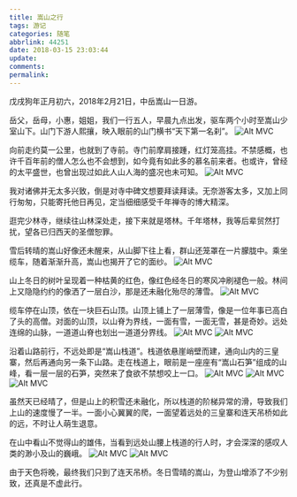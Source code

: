 ```yaml
---
title: 嵩山之行
tags: 游记
categories: 随笔
abbrlink: 44251
date: 2018-03-15 23:03:44
update:
comments:
permalink:
---
```


戊戌狗年正月初六，2018年2月21日，中岳嵩山一日游。
<br/>

岳父，岳母，小惠，姐姐，我们一行五人，早晨九点出发，驱车两个小时至嵩山少室山下。山门下游人熙攘，映入眼前的山门横书“天下第一名刹”。
![Alt MVC](./1.jpg)
<br/>

向前走约莫一公里，也就到了寺前。寺门前摩肩接踵，红灯笼高挂。不禁感概，也许千百年前的僧人怎么也不会想到，如今竟有如此多的慕名前来者。也或许，曾经的太平盛世，也曾出现过如此人山人海的盛况也未可知。
![Alt MVC](./2.jpg)
<br/>

我对诸佛并无太多兴致，倒是对寺中碑文想要拜读拜读。无奈游客太多，又加上同行匆匆，只能寄托他日再见，定当细细感受千年禅寺的博大精深。
<br/>

逛完少林寺，继续往山林深处走，接下来就是塔林。千年塔林，我等后辈贸然打扰，望各已归西天的圣僧恕罪。
<br/>

雪后转晴的嵩山好像还未醒来，从山脚下往上看，群山还笼罩在一片朦胧中。乘坐缆车，随着渐渐升高，嵩山也揭开了它的面纱。
![Alt MVC](./3.jpg)
<br/>

山上冬日的树叶呈现着一种枯黄的红色，像红色经冬日的寒风冲刷褪色一般。林间上又隐隐约约的像洒了一层白沙，那是还未融化殆尽的薄雪。
![Alt MVC](./4.jpg)
<br/>

缆车停在山顶，依在一块巨石山顶。山顶上铺上了一层薄雪，像是一位年事已高白了头的高僧。对面的山顶，以山脊为界线，一面有雪，一面无雪，甚是奇妙。远处连绵的山脉，一道道山脊也划出一道道分界线。
![Alt MVC](./5.jpg)
![Alt MVC](./6.jpg)
<br/>

沿着山路前行，不远处即是“嵩山栈道”。栈道依悬崖峭壁而建，通向山内的三皇寨，然后再通向另一条下山路。走在栈道上，眼前是一座座有“嵩山石笋”组成的山峰，看一层一层的石笋，突然来了食欲不禁想咬上一口。
![Alt MVC](./7.jpg)
![Alt MVC](./8.jpg)
![Alt MVC](./9.jpg)
<br/>

虽然天已经晴了，但是山上的积雪还未融化，所以栈道的阶梯异常的滑，导致我们上山的速度慢了一半。一面小心翼翼的爬，一面望着远处的三皇寨和连天吊桥如此的远，不时让人萌生退意。
<br/>

在山中看山不觉得山的雄伟，当看到远处山腰上栈道的行人时，才会深深的感叹人类的渺小及山的巍峨。
![Alt MVC](./10.jpg)
![Alt MVC](./11.jpg)
<br/>

由于天色将晚，最终我们只到了连天吊桥。冬日雪晴的嵩山，为登山增添了不少别致，还真是不虚此行。